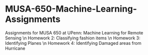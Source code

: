 # MUSA-650-Machine-Learning-Assignments
Assignments for MUSA 650 at UPenn: Machine Learning for Remote Sensing
\n Homework 2: Classifying fashion items
\n Homework 3: Identifying Planes
\n Homework 4: Identifying Damaged areas from Hurricane

